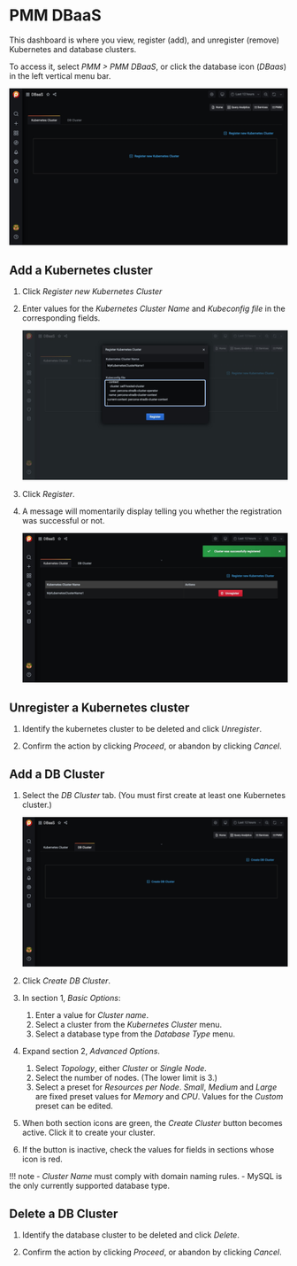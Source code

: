 # PMM DBaaS

This dashboard is where you view, register (add), and unregister (remove) Kubernetes and database clusters.

To access it, select *PMM > PMM DBaaS*, or click the database icon (*DBaas*) in the left vertical menu bar.

![](../_images/PMM_DBaaS_Kubernetes_Cluster_Panel.jpg)

## Add a Kubernetes cluster

1. Click *Register new Kubernetes Cluster*

2. Enter values for the *Kubernetes Cluster Name* and *Kubeconfig file* in the corresponding fields.

   ![](../_images/PMM_DBaaS_Kubernetes_Cluster_Details.jpg)

3. Click *Register*.

4. A message will momentarily display telling you whether the registration was successful or not.

    ![](../_images/PMM_DBaaS_Kubernetes_Cluster_Added.jpg)

## Unregister a Kubernetes cluster

1. Identify the kubernetes cluster to be deleted and click *Unregister*.

2. Confirm the action by clicking *Proceed*, or abandon by clicking *Cancel*.

## Add a DB Cluster

1. Select the *DB Cluster* tab. (You must first create at least one Kubernetes cluster.)

   ![](../_images/PMM_DBaaS_DB_Cluster_Panel.jpg)

2. Click *Create DB Cluster*.

3. In section 1, *Basic Options*:

    1. Enter a value for *Cluster name*.
    2. Select a cluster from the *Kubernetes Cluster* menu.
    3. Select a database type from the *Database Type* menu.

4. Expand section 2, *Advanced Options*.

    1. Select *Topology*, either *Cluster* or *Single Node*.
    2. Select the number of nodes. (The lower limit is 3.)
    3. Select a preset for *Resources per Node*. *Small*, *Medium* and *Large* are fixed preset values for *Memory* and *CPU*. Values for the *Custom* preset can be edited.

5. When both section icons are green, the *Create Cluster* button becomes active. Click it to create your cluster.

6. If the button is inactive, check the values for fields in sections whose icon is red.

!!! note
    - *Cluster Name* must comply with domain naming rules.
    - MySQL is the only currently supported database type.

## Delete a DB Cluster

1. Identify the database cluster to be deleted and click *Delete*.

2. Confirm the action by clicking *Proceed*, or abandon by clicking *Cancel*.
